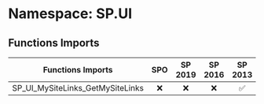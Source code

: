 # Namespace: SP.UI

## Functions Imports

Functions Imports | SPO | SP 2019 | SP 2016 | SP 2013
----------|:---:|:-------:|:-------:|:-------:
SP_UI_MySiteLinks_GetMySiteLinks | ❌ | ❌ | ❌ | ✅